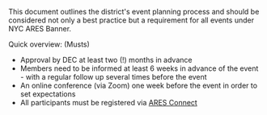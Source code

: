 This document outlines the district's event planning process and should be considered not only a best practice but a requirement for all events under NYC ARES Banner.

Quick overview:
(Musts)
* Approval by DEC at least two (!) months in advance
* Members need to be informed at least 6 weeks in advance of the event - with a regular follow up several times before the event
* An online conference (via Zoom) one week before the event in order to set expectations
* All participants must be registered via [ARES Connect](https://arrl.volunteerhub.com/lp/nli/userregistrationwizard/usernamepassword)